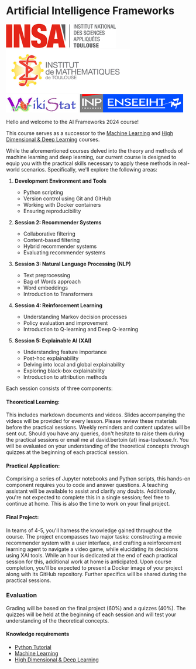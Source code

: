 # Artificial Intelligence Frameworks
[![INSA](img/logo-insa.jpg)](https://www.insa-toulouse.fr/fr/index.html)
[<img src="img/IMT.jpg" alt="drawing" height="120"/>](https://www.math.univ-toulouse.fr/)
[<img src="img/wikistat.jpg" alt="drawing" height="50"/>](https://github.com/wikistat)
[<img src="img/n7.jpg" alt="drawing" height="50"/>](https://www.enseeiht.fr/)

<!-- [`Data Science`](http://www.math.insa-toulouse.fr/fr/enseignement.html)  -->


Hello and welcome to the AI Frameworks 2024 course!

This course serves as a successor to the [Machine Learning](https://github.com/wikistat/Apprentissage) and [High Dimensional & Deep Learning](https://github.com/wikistat/High-Dimensional-Deep-Learning) courses. 

While the aforementioned courses delved into the theory and methods of machine learning and deep learning, our current course is designed to equip you with the practical skills necessary to apply these methods in real-world scenarios. Specifically, we'll explore the following areas:

1. **Development Environment and Tools**
    - Python scripting
    - Version control using Git and GitHub
    - Working with Docker containers
    - Ensuring reproducibility

2. **Session 2: Recommender Systems**
    - Collaborative filtering
    - Content-based filtering
    - Hybrid recommender systems
    - Evaluating recommender systems

3. **Session 3: Natural Language Processing (NLP)**
    - Text preprocessing
    - Bag of Words approach
    - Word embeddings
    - Introduction to Transformers

4. **Session 4: Reinforcement Learning**
    - Understanding Markov decision processes
    - Policy evaluation and improvement
    - Introduction to Q-learning and Deep Q-learning

5. **Session 5: Explainable AI (XAI)**
    - Understanding feature importance
    - Post-hoc explainability
    - Delving into local and global explainability
    - Exploring black-box explainability
    - Introduction to attribution methods

Each session consists of three components:  

#### Theoretical Learning:
This includes markdown documents and videos. Slides accompanying the videos will be provided for every lesson. Please review these materials before the practical sessions. Weekly reminders and content updates will be sent out. Should you have any queries, don't hesitate to raise them during the practical sessions or email me at david.bertoin (at) insa-toulouse.fr.
You will be evaluated on your understanding of the theoretical concepts through quizzes at the beginning of each practical session.

#### Practical Application:
Comprising a series of Jupyter notebooks and Python scripts, this hands-on component requires you to code and answer questions. A teaching assistant will be available to assist and clarify any doubts. Additionally, you're not expected to complete this in a single session; feel free to continue at home. This is also the time to work on your final project.

#### Final Project:
In teams of 4-5, you'll harness the knowledge gained throughout the course. The project encompasses two major tasks: constructing a movie recommender system with a user interface, and crafting a reinforcement learning agent to navigate a video game, while elucidating its decisions using XAI tools. While an hour is dedicated at the end of each practical session for this, additional work at home is anticipated. Upon course completion, you'll be expected to present a Docker image of your project along with its GitHub repository. Further specifics will be shared during the practical sessions.

### Evaluation
Grading will be based on the final project (60%) and a quizzes (40%). The quizzes will be held at the beginning of each session and will test your understanding of the theoretical concepts.

<!-- **NB**: Some contents from previous years are still available on the repository (like **Spark**) but are not treated anymore.  -->

#### Knowledge requirements

<!-- - [R Tutorial](https://github.com/wikistat/Intro-R) -->
- [Python Tutorial](https://github.com/wikistat/Intro-Python)
- [Machine Learning](https://github.com/wikistat/Apprentissage)
- [High Dimensional & Deep Learning](https://github.com/wikistat/High-Dimensional-Deep-Learning)


